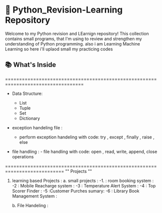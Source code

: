 # 🐍 Python_Revision-Learning  Repository
 

Welcome to my Python revision and LEarnign  repository!
This collection contains small programs,  that I'm using to review and strengthen my understanding of Python programming.
also i am Learning Machine Learning so here i'll uplaod small my practicing codes  



## 📚 What's Inside

 ==================================================================================
 * Data Structure:
    - List
    - Tuple
    - Set
    - Dictionary
  
* exception handeling file : 
  - perform exception handeling with code:
             try , except , finally , raise , else 

* file handling :
        - file handling with code:
                    open , read, write, append, close operations 



===========================================================================
                   ""  Projects  ""

1. learning based Projects : 
    a. small projects :
        -1. : room booking system :
        -2 : Mobile Reacharge system :
        -3 : Temperature Alert System :
        -4 : Top Scorer Finder :
        -5 :Customer Purches sumary:
        -6 : Library Book Management System :
         
    b. File Handeling :

    
